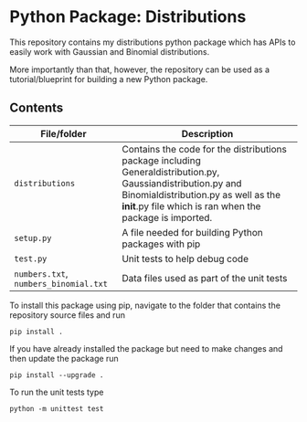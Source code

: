 # Python Package: Distributions
This repository contains my distributions python package which has APIs to easily work with Gaussian and Binomial distributions.

More importantly than that, however, the repository can be used as a tutorial/blueprint for building a new Python package.

## Contents

| File/folder                             | Description                                                                 |
|-----------------------------------------|-----------------------------------------------------------------------------|
| `distributions`                         | Contains the code for the distributions package including                                                                               Generaldistribution.py, Gaussiandistribution.py and Binomialdistribution.py                                                             as well as the __init__.py file which is ran when the package is imported.  |
| `setup.py`                              | A file needed for building Python packages with pip                         |
| `test.py`                               | Unit tests to help debug code                                               |
| `numbers.txt`, `numbers_binomial.txt`   | Data files used as part of the unit tests                                   |


To install this package using pip, navigate to the folder that contains the repository source files and run

```
pip install .
```

If you have already installed the package but need to make changes and then update the package run

```
pip install --upgrade .
```

To run the unit tests type

```
python -m unittest test
```
